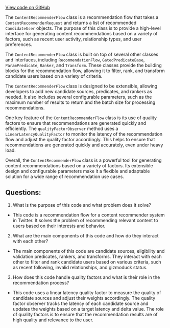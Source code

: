[View code on GitHub](https://github.com/misbahsy/the-algorithm/follow-recommendations-service/server/src/main/scala/com/twitter/follow_recommendations/flows/content_recommender_flow/ContentRecommenderFlow.scala)

The `ContentRecommenderFlow` class is a recommendation flow that takes a `ContentRecommenderRequest` and returns a list of recommended `CandidateUser` objects. The purpose of this class is to provide a high-level interface for generating content recommendations based on a variety of factors, such as recent user activity, relationship types, and user preferences.

The `ContentRecommenderFlow` class is built on top of several other classes and interfaces, including `RecommendationFlow`, `GatedPredicateBase`, `ParamPredicate`, `Ranker`, and `Transform`. These classes provide the building blocks for the recommendation flow, allowing it to filter, rank, and transform candidate users based on a variety of criteria.

The `ContentRecommenderFlow` class is designed to be extensible, allowing developers to add new candidate sources, predicates, and rankers as needed. It also includes several configurable parameters, such as the maximum number of results to return and the batch size for processing recommendations.

One key feature of the `ContentRecommenderFlow` class is its use of quality factors to ensure that recommendations are generated quickly and efficiently. The `qualityFactorObserver` method uses a `LinearLatencyQualityFactor` to monitor the latency of the recommendation flow and adjust the quality factor accordingly. This helps to ensure that recommendations are generated quickly and accurately, even under heavy load.

Overall, the `ContentRecommenderFlow` class is a powerful tool for generating content recommendations based on a variety of factors. Its extensible design and configurable parameters make it a flexible and adaptable solution for a wide range of recommendation use cases.
## Questions: 
 1. What is the purpose of this code and what problem does it solve?
- This code is a recommendation flow for a content recommender system in Twitter. It solves the problem of recommending relevant content to users based on their interests and behavior.

2. What are the main components of this code and how do they interact with each other?
- The main components of this code are candidate sources, eligibility and validation predicates, rankers, and transforms. They interact with each other to filter and rank candidate users based on various criteria, such as recent following, invalid relationships, and gizmoduck status.

3. How does this code handle quality factors and what is their role in the recommendation process?
- This code uses a linear latency quality factor to measure the quality of candidate sources and adjust their weights accordingly. The quality factor observer tracks the latency of each candidate source and updates the weights based on a target latency and delta value. The role of quality factors is to ensure that the recommendation results are of high quality and relevance to the user.